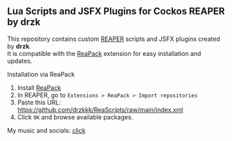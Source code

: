 ## Lua Scripts and JSFX Plugins for Cockos REAPER by drzk

This repository contains custom [REAPER](https://www.reaper.fm/) scripts and JSFX plugins created by **drzk**.  
It is compatible with the [ReaPack](https://reapack.com/) extension for easy installation and updates.

Installation via ReaPack

1. Install [ReaPack](https://reapack.com/)
2. In REAPER, go to `Extensions > ReaPack > Import repositories`
3. Paste this URL:
https://github.com/drzkkk/ReaScripts/raw/main/index.xml
4. Click `OK` and browse available packages.

My music and socials:
[click](https://linktr.ee/drzk)
